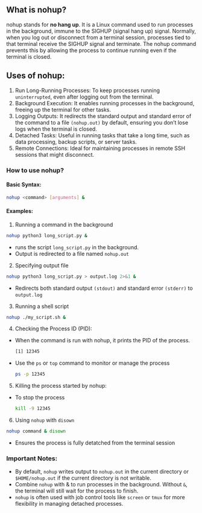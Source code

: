 ## What is nohup?

nohup stands for **no hang up**. It is a Linux command used to run processes in the background, immune to the SIGHUP (signal hang up) signal. Normally, when you log out or disconnect from a terminal session, processes tied to that terminal receive the SIGHUP signal and terminate. The nohup command prevents this by allowing the process to continue running even if the terminal is closed.

## Uses of nohup:

1. Run Long-Running Processes: To keep processes running `uninterrupted`, even after logging out from the terminal.
2. Background Execution: It enables running processes in the background, freeing up the terminal for other tasks.
3. Logging Outputs: It redirects the standard output and standard error of the command to a file `(nohup.out)` by default, ensuring you don’t lose logs when the terminal is closed.
4. Detached Tasks: Useful in running tasks that take a long time, such as data processing, backup scripts, or server tasks.
5. Remote Connections: Ideal for maintaining processes in remote SSH sessions that might disconnect.

### How to use nohup?

#### Basic Syntax:
```bash
nohup <command> [arguments] &
```

#### Examples:
1. Running a command in the background
```bash
nohup python3 long_script.py &
```
  - runs the script `long_script.py` in the background.
  - Output is redirected to a file named `nohup.out`

2. Specifying output file
```bash
nohup python3 long_script.py > output.log 2>&1 &
```
  - Redirects both standard output `(stdout)` and standard error `(stderr)` to `output.log`

3. Running a shell script
```bash
nohup ./my_script.sh &
```

4. Checking the Process ID (PID):
  - When the command is run with nohup, it prints the PID of the process.
    ```bash
    [1] 12345
    ``` 
  - Use the `ps` or `top` command to monitor or manage the process
    ```bash
    ps -p 12345
    ```

5. Killing the process started by nohup:
  - To stop the process
    ```bash
    kill -9 12345
    ```

6. Using `nohup` with `disown`
```bash
nohup command & disown
```
- Ensures the process is fully detatched from the terminal session 


### Important Notes:

  - By default, `nohup` writes output to `nohup.out` in the current directory or `$HOME/nohup.out` if the current directory is not writable.
  - Combine `nohup` with & to run processes in the background. Without `&`, the terminal will still wait for the process to finish.
  - `nohup` is often used with job control tools like `screen` or `tmux` for more flexibility in managing detached processes.

